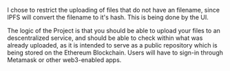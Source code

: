 I chose to restrict the uploading of files that do not have an filename, since IPFS will convert the filename to it's hash. This is being done by the UI.

The logic of the Project is that you should be able to upload your files to an descentralized service, and should be able to check within what was already uploaded, as it is intended to serve as a public repository which is being stored on the Ethereum Blockchain. Users will have to sign-in through Metamask or other web3-enabled apps.
